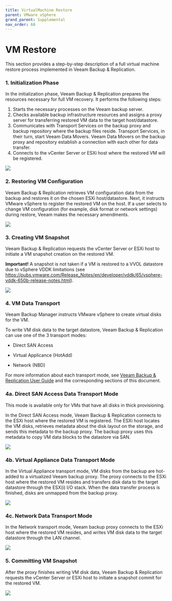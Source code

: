 ```yaml
---
title: VirtualMachine Restore
parent: VMware vSphere
grand_parent: Supplemental
nav_order: 60
---
```




# VM Restore

This section provides a step-by-step description of a full virtual machine restore process implemented in Veeam Backup & Replication.

### 1. Initialization Phase

In the initialization phase, Veeam Backup & Replication prepares the resources necessary for full VM recovery. It performs the following steps:

1. Starts the necessary processes on the Veeam backup server.
2. Checks available backup infrastructure resources and assigns a proxy server for transferring restored VM data to the target host/datastore.
3. Communicates with Transport Services on the backup proxy and backup repository where the backup files reside. Transport Services, in their turn, start Veeam Data Movers. Veeam Data Movers on the backup proxy and repository establish a connection with each other for data transfer.
4. Connects to the vCenter Server or ESXi host where the restored VM will be registered.

![](vm_restore_image57.png)

### 2. Restoring VM Configuration

Veeam Backup & Replication retrieves VM configuration data from the
backup and restores it on the chosen ESXi host/datastore. Next, it
instructs VMware vSphere to register the restored VM on the host. If a
user selects to change VM configuration (for example, disk format or
network settings) during restore, Veeam makes the necessary amendments.

![](vm_restore_image58.png)

### 3. Creating VM Snapshot

Veeam Backup & Replication requests the vCenter Server or ESXi host to
initiate a VM snapshot creation on the restored VM.

**Important!** A snapshot is not taken if a VM is restored to a VVOL
datastore due to vSphere VDDK limitations (see
<https://pubs.vmware.com/Release_Notes/en/developer/vddk/65/vsphere-vddk-650b-release-notes.html>).

![](vm_restore_image59.png)

### 4. VM Data Transport

Veeam Backup Manager instructs VMware vSphere to create virtual disks
for the VM.

To write VM disk data to the target datastore, Veeam Backup &
Replication can use one of the 3 transport modes:

-   Direct SAN Access

-   Virtual Applicance (HotAdd)

-   Network (NBD)

For more information about each transport mode, see [Veeam Backup &
Replication User
Guide](https://helpcenter.veeam.com/docs/backup/vsphere/transport_modes.html?ver=95)
and the corresponding sections of this document.

### 4a. Direct SAN Access Data Transport Mode

This mode is available only for VMs that have all disks in thick
provisioning.

In the Direct SAN Access mode, Veeam Backup & Replication connects to
the ESXi host where the restored VM is registered. The ESXi host locates
the VM disks, retrieves metadata about the disk layout on the storage,
and sends this metadata to the backup proxy. The backup proxy uses this
metadata to copy VM data blocks to the datastore via SAN.

![](vm_restore_image60.png)

### 4b. Virtual Appliance Data Transport Mode

In the Virtual Appliance transport mode, VM disks from the backup are
hot-added to a virtualized Veeam backup proxy. The proxy connects to the
ESXi host where the restored VM resides and transfers disk data to the
target datastore through the ESX(i) I/O stack. When the data transfer
process is finished, disks are unmapped from the backup proxy.

![](vm_restore_image61.png)

### 4c. Network Data Transport Mode

In the Network transport mode, Veeam backup proxy connects to the ESXi
host where the restored VM resides, and writes VM disk data to the
target datastore through the LAN channel.

![](vm_restore_image62.png)

### 5. Committing VM Snapshot

After the proxy finishes writing VM disk data, Veeam Backup &
Replication requests the vCenter Server or ESXi host to initiate a
snapshot commit for the restored VM.

![](vm_restore_image63.png)
